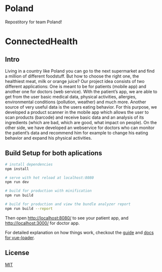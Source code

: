 

# Poland
Repostitory for team Poland!

# ConnectedHealth

## Intro

Living in a country like Poland you can go to the next supermarket and find a million of different foodstuff. But how to choose the right one, the healthiest meat, milk or orange juice?
Our project idea consists of two different applications: One is meant to be for patients (mobile app) and another one for doctors (web service). With the patient’s app, we are able to get from the user basic medical data, physical activities, allergies, environmental conditions (pollution, weather) and much more. Another source of very useful data is the users eating behavior. For this purpose, we developed a product scanner in the mobile app which allows the user to scan products (barcode) and receive basic data and an analysis of its ingredients (which are bad, which are good, what impact on people).
On the other side, we have developed an webservice for doctors who can monitor the patient’s data and recommend him for example to change his eating behavior and expand his physical activities.

## Build Setup for both aplications

``` bash
# install dependencies
npm install

# serve with hot reload at localhost:8080
npm run dev

# build for production with minification
npm run build

# build for production and view the bundle analyzer report
npm run build --report
```

Then open [http://localhost:8080/](http://localhost:8080/) to see your patient app, and [http://localhost:3000/](http://localhost:3000/) for doctor app.

For detailed explanation on how things work, checkout the [guide](http://vuejs-templates.github.io/webpack/) and [docs for vue-loader](http://vuejs.github.io/vue-loader).

## License

[MIT](http://opensource.org/licenses/MIT)
